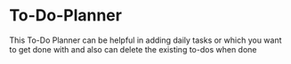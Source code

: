 # To-Do-Planner
This To-Do Planner can be helpful in adding daily tasks or which you want to get done with and also can delete the existing to-dos when done
